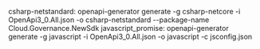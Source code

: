 csharp-netstandard: openapi-generator generate -g csharp-netcore -i OpenApi3_0.All.json -o csharp-netstandard --package-name Cloud.Governance.NewSdk
javascript_promise: openapi-generator generate -g javascript -i OpenApi3_0.All.json -o javascript -c jsconfig.json
